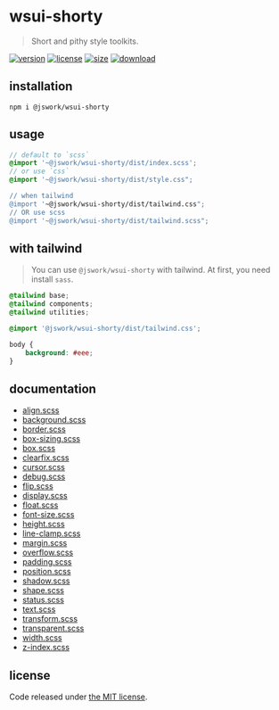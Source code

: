 # wsui-shorty
> Short and pithy style toolkits.

[![version][version-image]][version-url]
[![license][license-image]][license-url]
[![size][size-image]][size-url]
[![download][download-image]][download-url]

## installation
```shell
npm i @jswork/wsui-shorty
```

## usage
```scss
// default to `scss`
@import '~@jswork/wsui-shorty/dist/index.scss';
// or use `css`
@import '~@jswork/wsui-shorty/dist/style.css";

// when tailwind
@import '~@jswork/wsui-shorty/dist/tailwind.css";
// OR use scss
@import '~@jswork/wsui-shorty/dist/tailwind.scss";
```

## with tailwind
> You can use `@jswork/wsui-shorty` with tailwind. At first, you need install `sass`.

```scss
@tailwind base;
@tailwind components;
@tailwind utilities;

@import '@jswork/wsui-shorty/dist/tailwind.css';

body {
    background: #eee;
}
```

## documentation
- [align.scss](./documentation/align.scss.md)
- [background.scss](./documentation/background.scss.md)
- [border.scss](./documentation/border.scss.md)
- [box-sizing.scss](./documentation/box-sizing.scss.md)
- [box.scss](./documentation/box.scss.md)
- [clearfix.scss](./documentation/clearfix.scss.md)
- [cursor.scss](./documentation/cursor.scss.md)
- [debug.scss](./documentation/debug.scss.md)
- [flip.scss](./documentation/flip.scss.md)
- [display.scss](./documentation/display.scss.md)
- [float.scss](./documentation/float.scss.md)
- [font-size.scss](./documentation/font-size.scss.md)
- [height.scss](./documentation/height.scss.md)
- [line-clamp.scss](./documentation/line-clamp.scss.md)
- [margin.scss](./documentation/margin.scss.md)
- [overflow.scss](./documentation/overflow.scss.md)
- [padding.scss](./documentation/padding.scss.md)
- [position.scss](./documentation/position.scss.md)
- [shadow.scss](./documentation/shadow.scss.md)
- [shape.scss](./documentation/shape.scss.md)
- [status.scss](./documentation/status.scss.md)
- [text.scss](./documentation/text.scss.md)
- [transform.scss](./documentation/transform.scss.md)
- [transparent.scss](./documentation/transparent.scss.md)
- [width.scss](./documentation/width.scss.md)
- [z-index.scss](./documentation/z-index.scss.md)

## license
Code released under [the MIT license](https://github.com/afeiship/wsui-shorty/blob/master/LICENSE.txt).

[version-image]: https://img.shields.io/npm/v/@jswork/wsui-shorty
[version-url]: https://npmjs.org/package/@jswork/wsui-shorty

[license-image]: https://img.shields.io/npm/l/@jswork/wsui-shorty
[license-url]: https://github.com/afeiship/wsui-shorty/blob/master/LICENSE.txt

[size-image]: https://img.shields.io/bundlephobia/minzip/@jswork/wsui-shorty
[size-url]: https://github.com/afeiship/wsui-shorty/blob/master/dist/wsui-shorty.min.js

[download-image]: https://img.shields.io/npm/dm/@jswork/wsui-shorty
[download-url]: https://www.npmjs.com/package/@jswork/wsui-shorty
